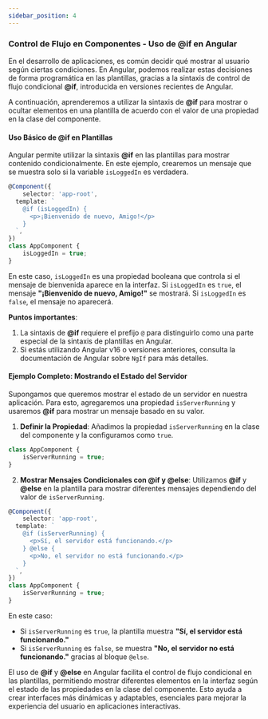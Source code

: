 ```yaml
---
sidebar_position: 4
---
```


### Control de Flujo en Componentes - Uso de @if en Angular

En el desarrollo de aplicaciones, es común decidir qué mostrar al usuario según ciertas condiciones. En Angular, podemos realizar estas decisiones de forma programática en las plantillas, gracias a la sintaxis de control de flujo condicional **@if**, introducida en versiones recientes de Angular.

A continuación, aprenderemos a utilizar la sintaxis de **@if** para mostrar o ocultar elementos en una plantilla de acuerdo con el valor de una propiedad en la clase del componente.

<Card>

#### Uso Básico de @if en Plantillas

Angular permite utilizar la sintaxis **@if** en las plantillas para mostrar contenido condicionalmente. En este ejemplo, crearemos un mensaje que se muestra solo si la variable `isLoggedIn` es verdadera.

<Card>

```typescript
@Component({
    selector: 'app-root',
  template: `
    @if (isLoggedIn) {
      <p>¡Bienvenido de nuevo, Amigo!</p>
    }
  `,
})
class AppComponent {
    isLoggedIn = true;
}
```
    
</Card>

En este caso, `isLoggedIn` es una propiedad booleana que controla si el mensaje de bienvenida aparece en la interfaz. Si `isLoggedIn` es `true`, el mensaje **"¡Bienvenido de nuevo, Amigo!"** se mostrará. Si `isLoggedIn` es `false`, el mensaje no aparecerá.

**Puntos importantes**:
1. La sintaxis de **@if** requiere el prefijo `@` para distinguirlo como una parte especial de la sintaxis de plantillas en Angular.
2. Si estás utilizando Angular v16 o versiones anteriores, consulta la documentación de Angular sobre `NgIf` para más detalles.

</Card>

<Card>

#### Ejemplo Completo: Mostrando el Estado del Servidor

Supongamos que queremos mostrar el estado de un servidor en nuestra aplicación. Para esto, agregaremos una propiedad `isServerRunning` y usaremos **@if** para mostrar un mensaje basado en su valor.

<Card>

1. **Definir la Propiedad**: Añadimos la propiedad `isServerRunning` en la clase del componente y la configuramos como `true`.

<Card>

   ```typescript
   class AppComponent {
       isServerRunning = true;
   }
   ```
    
</Card>
       
</Card>

<Card>

2. **Mostrar Mensajes Condicionales con @if y @else**: Utilizamos **@if** y **@else** en la plantilla para mostrar diferentes mensajes dependiendo del valor de `isServerRunning`.

<Card>

   ```typescript
   @Component({
       selector: 'app-root',
     template: `
       @if (isServerRunning) {
         <p>Sí, el servidor está funcionando.</p>
       } @else {
         <p>No, el servidor no está funcionando.</p>
       }
     `,
   })
   class AppComponent {
       isServerRunning = true;
   }
   ```
    
</Card>

En este caso:
- Si `isServerRunning` es `true`, la plantilla muestra **"Sí, el servidor está funcionando."**
- Si `isServerRunning` es `false`, se muestra **"No, el servidor no está funcionando."** gracias al bloque `@else`.
       
</Card>
    
</Card>

El uso de **@if** y **@else** en Angular facilita el control de flujo condicional en las plantillas, permitiendo mostrar diferentes elementos en la interfaz según el estado de las propiedades en la clase del componente. Esto ayuda a crear interfaces más dinámicas y adaptables, esenciales para mejorar la experiencia del usuario en aplicaciones interactivas.